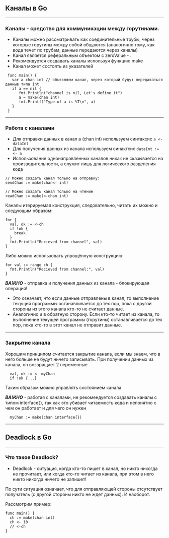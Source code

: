## Каналы в Go
***
### Каналы - средство для коммуникации между горутинами.
* Каналы можно рассматривать как соединительные трубы, через которые горутины между собой общаются (аналогично тому,
как вода течет по трубам, данные передаются через каналы)
* Канал является реферальным объектом с zeroValue - <nil>.
* Рекомендуется создавать каналы используя функцию make
* Канал может состоять из указателей

```
 func main() {
   var a chan int // объявляем канал, через который будут передаваться данные типа int
   if a == nil {
      fmt.Println("channel is nil, Let's define it")
      a = make(chan int)
      fmt.Printf("Type of a is %T\n", a)
   }
 }
```
***
### Работа с каналами
* Для отправки данных в канал a (chan int) используем синтаксис
```a <- dataInt```
* Для получения данных из канала используем синактсис ```dataInt := <- a```
* Использование однонаправленных каналов никак не сказывается на производительности, а служит лишь для логического разделения кода 
```
// Можно создать канал только на отправку:
sendChan := make(chan<- int)

// Можно создать канал только на чтение
readChan := make(<-chan int)
```
Каналы итерируемая конструкция, следовательно, читать их можно и следующим образом: 
```
for {
  val, ok := <-ch
  if !ok {
    break
  }
  fmt.Println("Recieved from channel", val)
}
```
Либо можно использовать упрощённую конструкцию:
```
for val := range ch {
  fmt.Println("Recieved from channel:", val)
}
```
***ВАЖНО*** - отправка и получения данных из канала - блокирующая операция!
* Это означает, что если данные отправлены в канал, то выполнение текущей программы останавливается до тех пор, пока с другой
стороны из этого канала кто-то не считает данные.
* Аналогично и в обратную сторону. Если кто-то читает из канала, то выполнение текущей программы (горутины) останавливается до тех пор,
пока кто-то в этот канал не отправит данные.
***
### Закрытие канала
Хорошим принципом считается закрытие канала, если мы знаем, что в него больше не будут ничего записывать.
При получении данных из канала, он возвращает 2 переменные
```
  val, ok := <- myChan
  if !ok {...}
```
Таким образом можно управлять состоянием канала 

***ВАЖНО*** - работая с каналами, не рекомендуется создавать каналы с типом interface{}, так как это убивает читаемость кода и непонятно с чем он работает и для чего он нужен
```
  myChan := make(chan interface{}) 
```
***
## Deadlock в Go
***
### Что такое Deadlock? 
* Deadlock - ситуация, когда кто-то пишет в канал, но никто никогда не прочитает, или когда кто-то читает из канала, при этом в него никто никогда ничего не запишет!

По сути ситуация означает, что для отправляющей стороны отсутствует получатель (с другой стороны никто не ждет данных). И наоборот.

Рассмотрим пример:
```
func main() {
  ch := make(chan int)
  ch <- 10
  // <-ch
}
```
